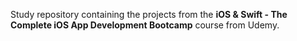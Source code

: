 Study repository containing the projects from the **iOS & Swift - The Complete iOS App Development Bootcamp** course from Udemy.

